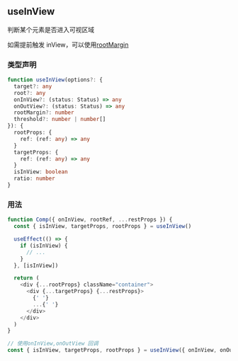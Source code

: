 ## useInView

判断某个元素是否进入可视区域

如需提前触发 inView，可以使用[rootMargin](https://developer.mozilla.org/zh-CN/docs/Web/API/Intersection_Observer_API)

### 类型声明

```typescript
function useInView(options?: {
  target?: any
  root?: any
  onInView?: (status: Status) => any
  onOutView?: (status: Status) => any
  rootMargin?: number
  threshold?: number | number[]
}): {
  rootProps: {
    ref: (ref: any) => any
  }
  targetProps: {
    ref: (ref: any) => any
  }
  isInView: boolean
  ratio: number
}
```

### 用法

```javascript
function Comp({ onInView, rootRef, ...restProps }) {
  const { isInView, targetProps, rootProps } = useInView()

  useEffect(() => {
    if (isInView) {
      // ...
    }
  }, [isInView])

  return (
    <div {...rootProps} className="container">
      <div {...targetProps} {...restProps}>
        {' '}
        ...{' '}
      </div>
    </div>
  )
}
```

```javascript
// 使用onInView,onOutView 回调
const { isInView, targetProps, rootProps } = useInView({ onInView, onOutView })
```
